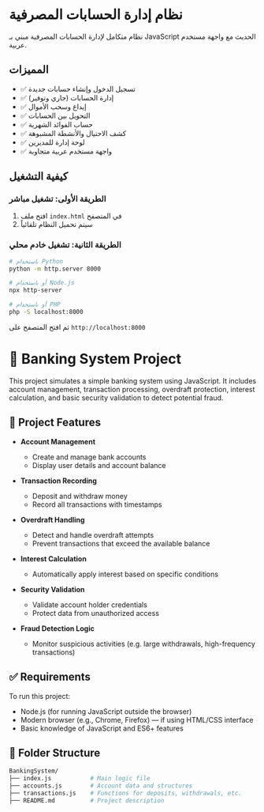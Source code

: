 # نظام إدارة الحسابات المصرفية

نظام متكامل لإدارة الحسابات المصرفية مبني بـ JavaScript الحديث مع واجهة مستخدم عربية.

## المميزات

- ✅ تسجيل الدخول وإنشاء حسابات جديدة
- ✅ إدارة الحسابات (جاري وتوفير)
- ✅ إيداع وسحب الأموال
- ✅ التحويل بين الحسابات
- ✅ حساب الفوائد الشهرية
- ✅ كشف الاحتيال والأنشطة المشبوهة
- ✅ لوحة إدارة للمديرين
- ✅ واجهة مستخدم عربية متجاوبة

## كيفية التشغيل

### الطريقة الأولى: تشغيل مباشر

1. افتح ملف `index.html` في المتصفح
2. سيتم تحميل النظام تلقائياً

### الطريقة الثانية: تشغيل خادم محلي

```bash
# باستخدام Python
python -m http.server 8000

# أو باستخدام Node.js
npx http-server

# أو باستخدام PHP
php -S localhost:8000
```

ثم افتح المتصفح على `http://localhost:8000`



# 🏦 Banking System Project

This project simulates a simple banking system using JavaScript. It includes account management, transaction processing, overdraft protection, interest calculation, and basic security validation to detect potential fraud.

## 📌 Project Features

- **Account Management**  
  - Create and manage bank accounts
  - Display user details and account balance

- **Transaction Recording**  
  - Deposit and withdraw money
  - Record all transactions with timestamps

- **Overdraft Handling**  
  - Detect and handle overdraft attempts
  - Prevent transactions that exceed the available balance

- **Interest Calculation**  
  - Automatically apply interest based on specific conditions

- **Security Validation**  
  - Validate account holder credentials
  - Protect data from unauthorized access

- **Fraud Detection Logic**  
  - Monitor suspicious activities (e.g. large withdrawals, high-frequency transactions)

## ✅ Requirements

To run this project:

- Node.js (for running JavaScript outside the browser)
- Modern browser (e.g., Chrome, Firefox) — if using HTML/CSS interface
- Basic knowledge of JavaScript and ES6+ features

## 📁 Folder Structure

```bash
BankingSystem/
├── index.js           # Main logic file
├── accounts.js        # Account data and structures
├── transactions.js    # Functions for deposits, withdrawals, etc.
├── README.md          # Project description


 
 
